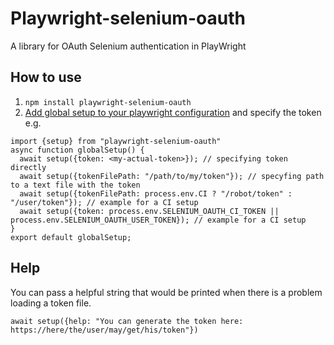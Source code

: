 # Playwright-selenium-oauth
A library for OAuth Selenium authentication in PlayWright

## How to use
1. `npm install playwright-selenium-oauth`
2. [Add global setup to your playwright configuration](https://playwright.dev/docs/test-global-setup-teardown#configure-globalsetup-and-globalteardown) and specify the token e.g.
```
import {setup} from "playwright-selenium-oauth"
async function globalSetup() {
  await setup({token: <my-actual-token>}); // specifying token directly
  await setup({tokenFilePath: "/path/to/my/token"}); // specyfing path to a text file with the token
  await setup({tokenFilePath: process.env.CI ? "/robot/token" : "/user/token"}); // example for a CI setup
  await setup({token: process.env.SELENIUM_OAUTH_CI_TOKEN || process.env.SELENIUM_OAUTH_USER_TOKEN}); // example for a CI setup
}
export default globalSetup;
```

## Help
You can pass a helpful string that would be printed when there is a problem loading a token file.
```
await setup({help: "You can generate the token here: https://here/the/user/may/get/his/token"})
```
